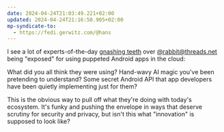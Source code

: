 ```yaml
---
date: 2024-04-24T21:03:49.221+02:00
updated: 2024-04-24T21:16:50.905+02:00
mp-syndicate-to:
  - https://fedi.gerwitz.com/@hans
---
```


I see a lot of experts-of-the-day [gnashing teeth](https://github.com/rabbitscam/rabbitr1) over [@rabbit@threads.net](https://www.threads.net/@rabbit) being "exposed" for using puppeted Android apps in the cloud:

What did you all think they were using? Hand-wavy AI magic you've been pretending to understand? Some secret Android API that app developers have been quietly implementing just for them?

This is the obvious way to pull off what they're doing with today's ecosystem. It's funky and pushing the envelope in ways that deserve scrutiny for security and privacy, but isn't this what "innovation" is supposed to look like?

